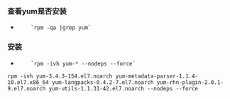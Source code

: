 ### 查看yum是否安装

*         `rpm -qa |grep yum`

### 安装
*         `rpm -ivh yum-* --nodeps --force`

```
rpm -ivh yum-3.4.3-154.el7.noarch yum-metadata-parser-1.1.4-10.el7.x86_64 yum-langpacks-0.4.2-7.el7.noarch yum-rhn-plugin-2.0.1-9.el7.noarch yum-utils-1.1.31-42.el7.noarch --nodeps --force
```